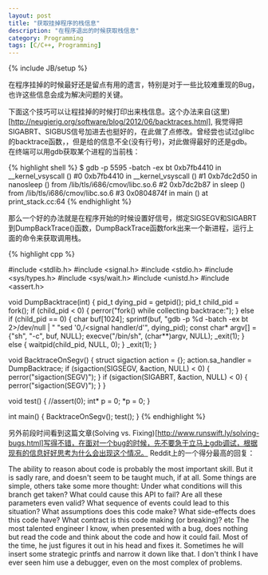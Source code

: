 ```yaml
---
layout: post
title: "获取挂掉程序的栈信息"
description: "在程序退出的时候获取栈信息"
category: Programming
tags: [C/C++, Programming]
---
```

{% include JB/setup %}

在程序挂掉的时候最好还是留点有用的遗言，特别是对于一些比较难重现的Bug，也许这些信息会成为解决问题的关键。

下面这个技巧可以让程挂掉的时候打印出来栈信息。这个办法来自(这里)[http://neugierig.org/software/blog/2012/06/backtraces.html], 我觉得把SIGABRT、SIGBUS信号加进去也挺好的，在此做了点修改。曾经尝也试过glibc的backtrace函数，，但是给的信息不全(没有行号)，对此做得最好的还是gdb。 在终端可以用gdb获取某个进程的当前栈：

{% highlight shell %}
$ gdb -p 5595 -batch -ex bt
0xb7fb4410 in __kernel_vsyscall ()
#0  0xb7fb4410 in __kernel_vsyscall ()
#1  0xb7dc2d50 in nanosleep () from /lib/tls/i686/cmov/libc.so.6
#2  0xb7dc2b87 in sleep () from /lib/tls/i686/cmov/libc.so.6
#3  0x0804874f in main () at print_stack.cc:64
{% endhighlight %}


那么一个好的办法就是在程序开始的时候设置好信号，绑定SIGSEGV和SIGABRT到DumpBackTrace()函数，DumpBackTrace函数fork出来一个新进程，运行上面的命令来获取调用栈。

{% highlight cpp %}

#include <stdlib.h>
#include <signal.h>
#include <stdio.h>
#include <sys/types.h>
#include <sys/wait.h>
#include <unistd.h>
#include <assert.h>

void DumpBacktrace(int) {
    pid_t dying_pid = getpid();
    pid_t child_pid = fork();
    if (child_pid < 0) {
        perror("fork() while collecting backtrace:");
    } else if (child_pid == 0) {
        char buf[1024];
        sprintf(buf, "gdb -p %d -batch -ex bt 2>/dev/null | "
                "sed '0,/<signal handler/d'", dying_pid);
        const char* argv[] = {"sh", "-c", buf, NULL};
        execve("/bin/sh", (char**)argv, NULL);
        _exit(1);
    } else {
        waitpid(child_pid, NULL, 0);
    }
    _exit(1);
}

void BacktraceOnSegv() {
    struct sigaction action = {};
    action.sa_handler = DumpBacktrace;
    if (sigaction(SIGSEGV, &action, NULL) < 0) {
        perror("sigaction(SEGV)");
    }
    if (sigaction(SIGABRT, &action, NULL) < 0) {
        perror("sigaction(SEGV)");
    }
}

void test() {
    //assert(0);
    int* p = 0;
    *p = 0;
}

int main() {
    BacktraceOnSegv();
    test();
}
{% endhighlight %}

另外前段时间看到这篇文章(Solving vs. Fixing)[http://www.runswift.ly/solving-bugs.html]写得不错，在面对一个bug的时候，先不要急于立马上gdb调试，根据现有的信息好好思考为什么会出现这个情况。
Reddit上的一个得分最高的回复：

  The ability to reason about code is probably the most important skill. But it is sadly rare, and doesn't seem to be taught much, if at all.
  Some things are simple, others take some more thought:
    Under what conditions will this branch get taken?
    What could cause this API to fail?
    Are all these parameters even valid?
    What sequence of events could lead to this situation?
    What assumptions does this code make?
    What side-effects does this code have?
    What contract is this code making (or breaking)?
    etc
  The most talented engineer I know, when presented with a bug, does nothing but read the code and think about the code and how it could fail. Most of the time, he just figures it out in his head and fixes it. Sometimes he will insert some strategic printfs and narrow it down like that. I don't think I have ever seen him use a debugger, even on the most complex of problems.

